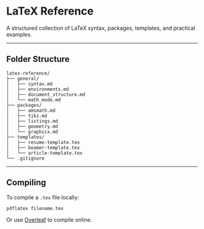# LaTeX Reference

A structured collection of LaTeX syntax, packages, templates, and practical examples.

---

## Folder Structure

```
latex-reference/
├── general/
│   ├── syntax.md
│   ├── environments.md
│   ├── document_structure.md
│   └── math_mode.md
├── packages/
│   ├── amsmath.md
│   ├── tikz.md
│   ├── listings.md
│   ├── geometry.md
│   └── graphicx.md
├── templates/
│   ├── resume-template.tex
│   ├── beamer-template.tex
│   └── article-template.tex
└── .gitignore
```

---

## Compiling

To compile a `.tex` file locally:

```bash
pdflatex filename.tex
```

Or use [Overleaf](https://www.overleaf.com/) to compile online.
